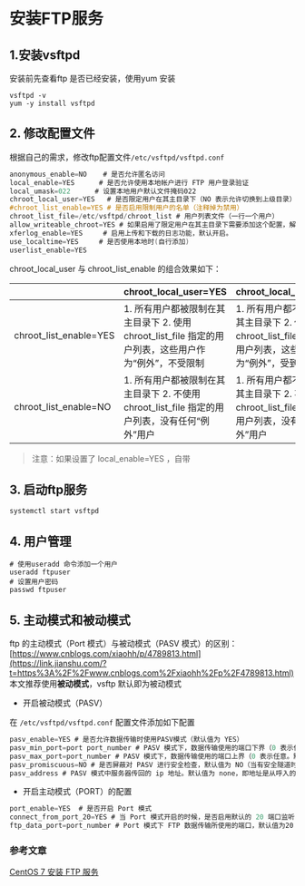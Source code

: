 # 安装FTP服务

## 1.安装vsftpd

安装前先查看ftp 是否已经安装，使用yum 安装

```
vsftpd -v
yum -y install vsftpd
```

## 2. 修改配置文件

根据自己的需求，修改ftp配置文件`/etc/vsftpd/vsftpd.conf`

```objectivec
anonymous_enable=NO    # 是否允许匿名访问
local_enable=YES      # 是否允许使用本地帐户进行 FTP 用户登录验证
local_umask=022      # 设置本地用户默认文件掩码022
chroot_local_user=YES   # 是否限定用户在其主目录下（NO 表示允许切换到上级目录）
#chroot_list_enable=YES # 是否启用限制用户的名单（注释掉为禁用）
chroot_list_file=/etc/vsftpd/chroot_list # 用户列表文件（一行一个用户）
allow_writeable_chroot=YES # 如果启用了限定用户在其主目录下需要添加这个配置，解决报错 500 OOPS: vsftpd: refusing to run with writable root inside chroot()
xferlog_enable=YES     # 启用上传和下载的日志功能，默认开启。
use_localtime=YES     # 是否使用本地时(自行添加)
userlist_enable=YES 
```

chroot_local_user 与 chroot_list_enable 的组合效果如下：

|                        | chroot_local_user=YES                                        | chroot_local_user=NO                                         |
| ---------------------- | ------------------------------------------------------------ | ------------------------------------------------------------ |
| chroot_list_enable=YES | 1. 所有用户都被限制在其主目录下 2. 使用 chroot_list_file 指定的用户列表，这些用户作为“例外”，不受限制 | 1. 所有用户都不被限制其主目录下 2. 使用 chroot_list_file 指定的用户列表，这些用户作为“例外”，受到限制 |
| chroot_list_enable=NO  | 1. 所有用户都被限制在其主目录下 2. 不使用 chroot_list_file 指定的用户列表，没有任何“例外”用户 | 1. 所有用户都不被限制其主目录下 2. 不使用 chroot_list_file 指定的用户列表，没有任何“例外”用户 |

> 注意：如果设置了 local_enable=YES ，自带

## 3. 启动ftp服务

```
systemctl start vsftpd
```

## 4. 用户管理

```
# 使用useradd 命令添加一个用户
useradd ftpuser
# 设置用户密码
passwd ftpuser
```

## 5. 主动模式和被动模式

ftp 的主动模式（Port 模式）与被动模式（PASV 模式）的区别：[https://www.cnblogs.com/xiaohh/p/4789813.html](https://link.jianshu.com/?t=https%3A%2F%2Fwww.cnblogs.com%2Fxiaohh%2Fp%2F4789813.html)
本文推荐使用**被动模式**，vsftp 默认即为被动模式

- 开启被动模式（PASV）

在 `/etc/vsftpd/vsftpd.conf` 配置文件添加如下配置

```objectivec
pasv_enable=YES # 是否允许数据传输时使用PASV模式（默认值为 YES）
pasv_min_port=port port_number # PASV 模式下，数据传输使用的端口下界（0 表示任意。默认值为 0）把端口范围设在比较高的一段范围内，比如 50000-60000，将有助于安全性的提高.
pasv_max_port=port_number # PASV 模式下，数据传输使用的端口上界（0 表示任意。默认值为 0）
pasv_promiscuous=NO # 是否屏蔽对 PASV 进行安全检查，默认值为 NO（当有安全隧道时可禁用）
pasv_address # PASV 模式中服务器传回的 ip 地址。默认值为 none，即地址是从呼入的连接套接字中获取。
```

- 开启主动模式（PORT）的配置

```objectivec
port_enable=YES  # 是否开启 Port 模式
connect_from_port_20=YES # 当 Port 模式开启的时候，是否启用默认的 20 端口监听
ftp_data_port=port_number # Port 模式下 FTP 数据传输所使用的端口，默认值为20
```

### 参考文章

[CentOS 7 安装 FTP 服务](<https://www.jianshu.com/p/05dc6455b513>)

